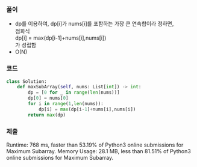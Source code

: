 
### 풀이 
- dp를 이용하여, dp[i]가 nums[i]를 포함하는 가장 큰 연속합이라 정하면,  
점화식  
dp[i] = max(dp[i-1]+nums[i],nums[i])  
가 성립함
- O(N)


### 코드 
```python 
class Solution:
    def maxSubArray(self, nums: List[int]) -> int:
        dp = [0 for _ in range(len(nums))]
        dp[0] = nums[0]
        for i in range(1,len(nums)):
            dp[i] = max(dp[i-1]+nums[i],nums[i])
        return max(dp)
```        

### 제출 
Runtime: 768 ms, faster than 53.19% of Python3 online submissions for Maximum Subarray.
Memory Usage: 28.1 MB, less than 81.51% of Python3 online submissions for Maximum Subarray.